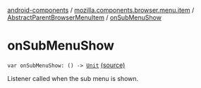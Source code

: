 [android-components](../../index.md) / [mozilla.components.browser.menu.item](../index.md) / [AbstractParentBrowserMenuItem](index.md) / [onSubMenuShow](./on-sub-menu-show.md)

# onSubMenuShow

`var onSubMenuShow: () -> `[`Unit`](https://kotlinlang.org/api/latest/jvm/stdlib/kotlin/-unit/index.html) [(source)](https://github.com/mozilla-mobile/android-components/blob/master/components/browser/menu/src/main/java/mozilla/components/browser/menu/item/AbstractParentBrowserMenuItem.kt#L26)

Listener called when the sub menu is shown.

